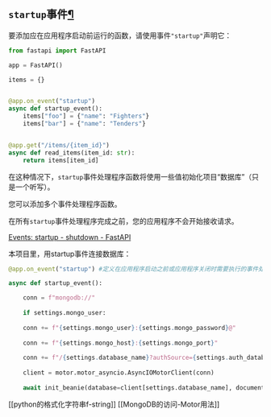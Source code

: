
## `startup`事件[¶](https://fastapi.tiangolo.com/zh/advanced/events/#startup-event)

要添加应在应用程序启动前运行的函数，请使用事件`"startup"`声明它：

```python
from fastapi import FastAPI

app = FastAPI()

items = {}


@app.on_event("startup")
async def startup_event():
    items["foo"] = {"name": "Fighters"}
    items["bar"] = {"name": "Tenders"}


@app.get("/items/{item_id}")
async def read_items(item_id: str):
    return items[item_id]
```

在这种情况下，`startup`事件处理程序函数将使用一些值初始化项目“数据库”（只是一个听写）。

您可以添加多个事件处理程序函数。

在所有`startup`事件处理程序完成之前，您的应用程序不会开始接收请求。

[Events: startup - shutdown - FastAPI](https://fastapi.tiangolo.com/zh/advanced/events/)



本项目里，用startup事件连接数据库：

```python
@app.on_event("startup") #定义在应用程序启动之前或应用程序关闭时需要执行的事件处理程序（函数）

async def startup_event():

	conn = f"mongodb://"
	
	if settings.mongo_user:
	
	conn += f"{settings.mongo_user}:{settings.mongo_password}@"
	
	conn += f"{settings.mongo_host}:{settings.mongo_port}"
	
	conn += f"/{settings.database_name}?authSource={settings.auth_database_name}"
	
	client = motor.motor_asyncio.AsyncIOMotorClient(conn)
	
	await init_beanie(database=client[settings.database_name], document_models=[Photographer])
```

[[python的格式化字符串f-string]]
[[MongoDB的访问-Motor用法]]